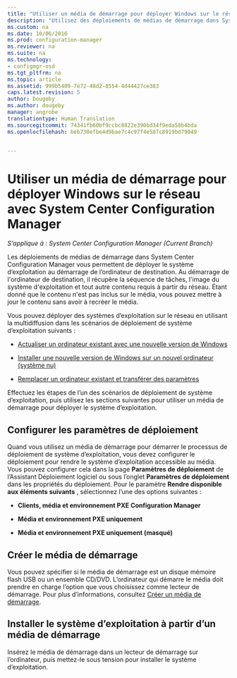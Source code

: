 ```yaml
---
title: "Utiliser un média de démarrage pour déployer Windows sur le réseau | Microsoft Docs"
description: "Utilisez des déploiements de médias de démarrage dans System Center Configuration Manager pour déployer le système d’exploitation au démarrage de l’ordinateur de destination."
ms.custom: na
ms.date: 10/06/2016
ms.prod: configuration-manager
ms.reviewer: na
ms.suite: na
ms.technology:
- configmgr-osd
ms.tgt_pltfrm: na
ms.topic: article
ms.assetid: 999b5409-7e72-48d2-8554-4d44427ce383
caps.latest.revision: 5
author: Dougeby
ms.author: dougeby
manager: angrobe
translationtype: Human Translation
ms.sourcegitcommit: 74341fb60bf9ccbc8822e390bd34f9eda58b4bda
ms.openlocfilehash: beb730efbe4d9bae7c4c97f4e587c8919bd79049


---
```

# <a name="use-bootable-media-to-deploy-windows-over-the-network-with-system-center-configuration-manager"></a>Utiliser un média de démarrage pour déployer Windows sur le réseau avec System Center Configuration Manager

*S’applique à : System Center Configuration Manager (Current Branch)*

Les déploiements de médias de démarrage dans System Center Configuration Manager vous permettent de déployer le système d’exploitation au démarrage de l’ordinateur de destination. Au démarrage de l'ordinateur de destination, il récupère la séquence de tâches, l'image du système d'exploitation et tout autre contenu requis à partir du réseau. Étant donné que le contenu n'est pas inclus sur le média, vous pouvez mettre à jour le contenu sans avoir à recréer le média.  

 Vous pouvez déployer des systèmes d’exploitation sur le réseau en utilisant la multidiffusion dans les scénarios de déploiement de système d’exploitation suivants :  

-   [Actualiser un ordinateur existant avec une nouvelle version de Windows](refresh-an-existing-computer-with-a-new-version-of-windows.md)  

-   [Installer une nouvelle version de Windows sur un nouvel ordinateur (système nu)](install-new-windows-version-new-computer-bare-metal.md)  

-   [Remplacer un ordinateur existant et transférer des paramètres](replace-an-existing-computer-and-transfer-settings.md)  

 Effectuez les étapes de l’un des scénarios de déploiement de système d’exploitation, puis utilisez les sections suivantes pour utiliser un média de démarrage pour déployer le système d’exploitation.  

## <a name="configure-deployment-settings"></a>Configurer les paramètres de déploiement  
 Quand vous utilisez un média de démarrage pour démarrer le processus de déploiement de système d’exploitation, vous devez configurer le déploiement pour rendre le système d’exploitation accessible au média. Vous pouvez configurer cela dans la page **Paramètres de déploiement** de l’Assistant Déploiement logiciel ou sous l’onglet **Paramètres de déploiement** dans les propriétés du déploiement.  Pour le paramètre **Rendre disponible aux éléments suivants** , sélectionnez l’une des options suivantes :  

-   **Clients, média et environnement PXE Configuration Manager**  

-   **Média et environnement PXE uniquement**  

-   **Média et environnement PXE uniquement (masqué)**  

## <a name="create-the-bootable-media"></a>Créer le média de démarrage  
 Vous pouvez spécifier si le média de démarrage est un disque mémoire flash USB ou un ensemble CD/DVD. L’ordinateur qui démarre le média doit prendre en charge l’option que vous choisissez comme lecteur de démarrage. Pour plus d’informations, consultez [Créer un média de démarrage](create-bootable-media.md).  

##  <a name="a-namebkmkdeploya-install-the-operating-system-from--bootable-media"></a><a name="BKMK_Deploy"></a> Installer le système d’exploitation à partir d’un média de démarrage  
 Insérez le média de démarrage dans un lecteur de démarrage sur l’ordinateur, puis mettez-le sous tension pour installer le système d’exploitation.  



<!--HONumber=Dec16_HO3-->


